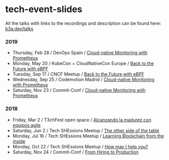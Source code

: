 # tech-event-slides
All the talks with links to the recordings and description can be found here: [b3a.dev/talks](https://b3a.dev/talks/)

### 2019
*  Thursday, Feb 28 / DevOps Spain / [Cloud-native Monitoring with Prometheus](https://github.com/b3a-dev/tech-event-slides/blob/master/2019/2019_devOpsSpain_Cloud_Native_Monitoring_With_Prometheus.pdf)
*  Monday, May 20 / KubeCon + CloudNativeCon Europe / [Back to the Future with eBPF](https://github.com/b3a-dev/tech-event-slides/blob/master/2019/2019_KubeCon_Europe_Back_to_the_Future_with_eBPF.pdf)
*  Tuesday, Sep 17 / CNCF Meetup / [Back to the Future with eBPF](https://github.com/b3a-dev/tech-event-slides/blob/master/2019/2019_CNCFmeetup_Back_to_the_future_with_eBPF.pdf)
*  Wednesday, Sep 25 / Codemotion Madrid / [Cloud-native Monitoring with Prometheus](https://github.com/b3a-dev/tech-event-slides/blob/master/2019/2019_Codemotion_cloud_native_monitoring_with_prometheus.pdf)
*  Saturday, Nov 23 / Commit-Conf / [Cloud-native Monitoring with Prometheus](https://github.com/b3a-dev/tech-event-slides/blob/master/2019/CommitConf_2019_Cloud_Native_Monitoring_with_Prometheus.pdf)


### 2018
*  Friday, Mar 2 / T3chFest open space / [Alcanzando la madurez con equipos agile](https://github.com/b3a-dev/tech-event-slides/blob/master/2018/2018_T3chFest__Alcanzando_la_madurez_con_equipos_agile.pdf)
*  Saturday, Jun 2 / Tech SHEssions Meetup / [The other side of the table](https://github.com/b3a-dev/tech-event-slides/blob/master/2018/2018_The_other_side_of_the_table.pdf)
*  Monday, Jul 16 / Tech SHEssions Meetup / [Learning Blockchain from the inside](https://github.com/b3a-dev/tech-event-slides/blob/master/2018/2018_Learning_blockchain_from_the_inside.pdf)
*  Monday, Oct 22 / Tech SHEssions Meetup / [How may I help you?](https://github.com/b3a-dev/tech-event-slides/blob/master/2018/2018_How_may_I_help_yout.pdf)
*  Saturday, Nov 24 / Commit-Conf / [From Hiring to Production](https://github.com/b3a-dev/tech-event-slides/blob/master/2018/2018_CommitConf_From_Hiring_to_Production.pdf)
